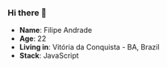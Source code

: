 ### Hi there 👋

* **Name**: Filipe Andrade
* **Age**: 22
* **Living in**: Vitória da Conquista - BA, Brazil
* **Stack**: JavaScript

